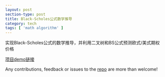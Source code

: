 ```yaml
---
layout: post
section-type: post
title: Black-Scholes公式数学推导
category: tech
tags: [ 'math algorithm' ]
---
```


实现Black-Scholes公式的数学推导，并利用二叉树和BS公式预测欧式/美式期权价格

<a href="https://zjuguquan.github.io/homepage/BS.html">项目demo链接</a>

Any contributions, feedback or issues to the <a href="https://github.com/PanosSakkos/personal-jekyll-theme" target="\_blank">repo</a> are more than welcome!
